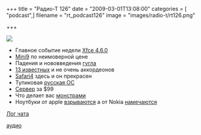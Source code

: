 +++
title = "Радио-Т 126"
date = "2009-03-01T13:08:00"
categories = [ "podcast",]
filename = "rt_podcast126"
image = "images/radio-t/rt126.png"

+++

![](https://radio-t.com/images/radio-t/rt126.png)

- Главное событие недели [Xfce 4.6.0](http://www.osnews.com/story/21054/Xfce_4_6_0_Impresses_with_Slew_of_New_Features)
- [Мini9](http://www.engadget.com/2009/02/27/dells-inspiron-mini-9-drops-to-a-delicious-199/) по неимоверной цене
- Падения и нововведения [гугла](http://www.readwriteweb.com/archives/gmail_give_millions_a_holiday.php)
- [13 известных](http://paultiseo.wordpress.com/2009/02/18/top-13-funny-software-development-quotes/) и не очень аккордеонов
- [Safari4](http://www.readwriteweb.com/archives/safari_4_review.php) здесь и он прекрасен
- Тупиковая [русская ОС](http://webplanet.ru/news/soft/2009/02/26/communism.html)
- [Сервер](http://habrahabr.ru/blogs/gadgets/52785/) за $99
- Что делает вас [монстрами](http://webplanet.ru/news/life/2009/02/25/agress.html)
- Ноутбуки от apple [взрываются](http://webplanet.ru/news/security/2009/02/27/macbook_explosion.html) а от Nokia [намечаются](http://www.mobilecrunch.com/2009/02/25/nokia-thinking-about-dabbling-in-the-laptop-biz/)

[Лог чата](http://chat.radio-t.com/logs/radio-t-126.html)

[аудио](https://cdn.radio-t.com/rt_podcast126.mp3)
<audio src="https://cdn.radio-t.com/rt_podcast126.mp3" preload="none"></audio>

